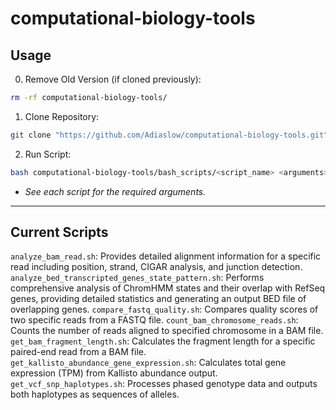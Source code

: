 # computational-biology-tools
## Usage
0. Remove Old Version (if cloned previously):
```bash
rm -rf computational-biology-tools/
```
1. Clone Repository:
```bash
git clone "https://github.com/Adiaslow/computational-biology-tools.git"
```
2. Run Script:
```bash
bash computational-biology-tools/bash_scripts/<script_name> <arguments>
```
- *See each script for the required arguments.*
---

## Current Scripts
`analyze_bam_read.sh`: Provides detailed alignment information for a specific read including position, strand, CIGAR analysis, and junction detection.
`analyze_bed_transcripted_genes_state_pattern.sh`: Performs comprehensive analysis of ChromHMM states and their overlap with RefSeq genes, providing detailed statistics and generating an output BED file of overlapping genes.
`compare_fastq_quality.sh`: Compares quality scores of two specific reads from a FASTQ file.
`count_bam_chromosome_reads.sh`: Counts the number of reads aligned to specified chromosome in a BAM file.
`get_bam_fragment_length.sh`: Calculates the fragment length for a specific paired-end read from a BAM file.
`get_kallisto_abundance_gene_expression.sh`: Calculates total gene expression (TPM) from Kallisto abundance output.
`get_vcf_snp_haplotypes.sh`: Processes phased genotype data and outputs both haplotypes as sequences of alleles.
